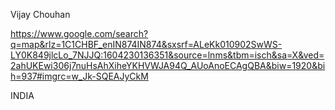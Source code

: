 Vijay Chouhan

https://www.google.com/search?q=map&rlz=1C1CHBF_enIN874IN874&sxsrf=ALeKk010902SwWS-LY0K849jlcLo_7NJJQ:1604230136351&source=lnms&tbm=isch&sa=X&ved=2ahUKEwi306j7nuHsAhXiheYKHVWJA94Q_AUoAnoECAgQBA&biw=1920&bih=937#imgrc=w_Jk-SQEAJyCkM

INDIA

